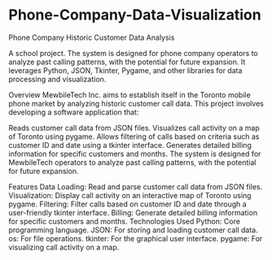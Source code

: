 # Phone-Company-Data-Visualization

Phone Company Historic Customer Data Analysis

A school project. The system is designed for phone company operators to analyze past calling patterns, with the potential for future expansion. It leverages Python, JSON, Tkinter, Pygame, and other libraries for data processing and visualization.

Overview
MewbileTech Inc. aims to establish itself in the Toronto mobile phone market by analyzing historic customer call data. This project involves developing a software application that:

Reads customer call data from JSON files.
Visualizes call activity on a map of Toronto using pygame.
Allows filtering of calls based on criteria such as customer ID and date using a tkinter interface.
Generates detailed billing information for specific customers and months.
The system is designed for MewbileTech operators to analyze past calling patterns, with the potential for future expansion.

Features
Data Loading: Read and parse customer call data from JSON files.
Visualization: Display call activity on an interactive map of Toronto using pygame.
Filtering: Filter calls based on customer ID and date through a user-friendly tkinter interface.
Billing: Generate detailed billing information for specific customers and months.
Technologies Used
Python: Core programming language.
JSON: For storing and loading customer call data.
os: For file operations.
tkinter: For the graphical user interface.
pygame: For visualizing call activity on a map.
